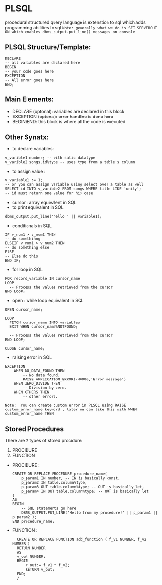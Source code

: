 # PLSQL
procedural structured query language is extenstion to sql which adds programming abilities to sql
`Note: generally what we do is SET SERVEROUT ON which enables dbms_output.put_line() messages on console `
## PLSQL Structure/Template:
```
DECLARE
-- all variables are declared here
BEGIN
-- your code goes here
EXCEPTION
-- All error goes here
END;
```
## Main Elements:
- DECLARE (optonal): variables are declared in this block
- EXCEPTION (optonal): error handline is done here
- BEGIN/END: this block is where all the code is executed

## Other Synatx:
- to declare variables:
```
v_varible1 number; -- with satic datatype
v_varible2 songs.id%type -- uses type from a table's column
```
- to assign value :
```
v_variable1 := 1;
-- or you can assign variable using select over a table as well
SELECT id INTO v_varible2 FROM songs WHERE title LIKE 'unity';
-- id must return one value for his case

```
- cursor : array equivalent in SQL
- to print equivalent in SQL
```
dbms_output.put_line('hello ' || variable1);
```
- conditionals in SQL
```
IF v_num1 > v_num2 THEN
-- do somethihng
ELSEIF v_num1 > v_num2 THEN
-- do something else
ElSE
-- Else do this
END IF;
```
- for loop in SQL
```
FOR record_variable IN cursor_name
LOOP
  -- Process the values retrieved from the cursor
END LOOP;
```
- open : while loop equivalent in SQL
```
OPEN cursor_name;

LOOP
  FETCH cursor_name INTO variables;
  EXIT WHEN cursor_name%NOTFOUND;

  -- Process the values retrieved from the cursor
END LOOP;

CLOSE cursor_name;
```
- raising error in SQL
```
EXCEPTION
    WHEN NO_DATA_FOUND THEN
        -- No data found.
        RAISE_APPLICATION_ERROR(-40006,'Error message')
    WHEN ZERO_DIVIDE THEN
        -- Division by zero.
    WHEN OTHERS THEN
        -- other errors.

```
`Note:  You can create custom error in PLSQL using RAISE custom_error_name keyword , later we can like this with WHEN custom_error_name THEN `
## Stored Procedures 
There are 2 types of stored procidure:
1. PROCIDURE
2. FUNCTION
- PROCIDURE :
  ```
  CREATE OR REPLACE PROCEDURE procedure_name(
      p_param1 IN number, -- IN is basically const,
      p_param2 IN table.column%type,
      p_param3 OUT table.column%type; -- OUT is basically let,
      p_param4 IN OUT table.column%type; -- OUT is basically let
  )
  AS
  BEGIN
      -- SQL statements go here
      DBMS_OUTPUT.PUT_LINE('Hello from my procedure!' || p_param1 || p_param2 );
  END procedure_name;
  
  ```
- FUNCTION :
  ```
    CREATE OR REPLACE FUNCTION add_function ( f_v1 NUMBER, f_v2 NUMBER )
    RETURN NUMBER
    AS
    v_out NUMBER;
    BEGIN
        v_out:= f_v1 * f_v2;
        RETURN v_out;
    END;
    /
  ```

